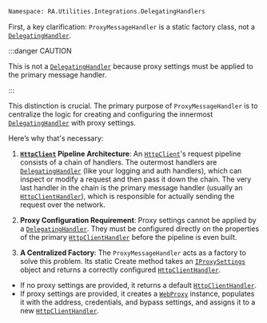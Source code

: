 ```bash
Namespace: RA.Utilities.Integrations.DelegatingHandlers
```

First, a key clarification: `ProxyMessageHandler` is a static factory class, not a
[`DelegatingHandler`](https://learn.microsoft.com/en-us/dotnet/api/system.net.http.delegatinghandler). 

:::danger CAUTION

This is not a 
[`DelegatingHandler`](https://learn.microsoft.com/en-us/dotnet/api/system.net.http.delegatinghandler)
because proxy settings must be applied to the primary message handler.

:::

This distinction is crucial.
The primary purpose of `ProxyMessageHandler` is to centralize the logic for creating and configuring the innermost
[`DelegatingHandler`](https://learn.microsoft.com/en-us/dotnet/api/system.net.http.delegatinghandler)
with proxy settings.

Here’s why that's necessary:

1. **[`HttpClient`](https://learn.microsoft.com/en-us/dotnet/api/system.net.http.httpclient) Pipeline Architecture**:
An [`HttpClient`](https://learn.microsoft.com/en-us/dotnet/api/system.net.http.httpclient)'s request pipeline consists of a chain of handlers.
The outermost handlers are
[`DelegatingHandler`](https://learn.microsoft.com/en-us/dotnet/api/system.net.http.delegatinghandler)
(like your logging and auth handlers), which can inspect or modify a request and then pass it down the chain.
The very last handler in the chain is the primary message handler
(usually an [`HttpClientHandler`](https://learn.microsoft.com/en-us/dotnet/api/system.net.http.httpclienthandler)),
which is responsible for actually sending the request over the network.

2. **Proxy Configuration Requirement**:
Proxy settings cannot be applied by a [`DelegatingHandler`](https://learn.microsoft.com/en-us/dotnet/api/system.net.http.delegatinghandler).
They must be configured directly on the properties of the primary [`HttpClientHandler`](https://learn.microsoft.com/en-us/dotnet/api/system.net.http.httpclienthandler) before the pipeline is even built.

3. **A Centralized Factory**:
The `ProxyMessageHandler` acts as a factory to solve this problem.
Its static Create method takes an [`IProxySettings`](../Abstractions/IProxySettings.md) object and returns a correctly configured [`HttpClientHandler`](https://learn.microsoft.com/en-us/dotnet/api/system.net.http.httpclienthandler).

  * If no proxy settings are provided, it returns a default [`HttpClientHandler`](https://learn.microsoft.com/en-us/dotnet/api/system.net.http.httpclienthandler).
  * If proxy settings are provided, it creates a [`WebProxy`](https://learn.microsoft.com/en-us/dotnet/api/system.net.webproxy) instance,
  populates it with the address, credentials, and bypass settings,
  and assigns it to a new [`HttpClientHandler`](https://learn.microsoft.com/en-us/dotnet/api/system.net.http.httpclienthandler).